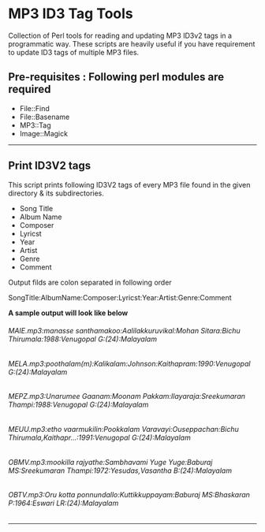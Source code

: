 # MP3 ID3 Tag Tools
Collection of Perl tools for reading and updating MP3 ID3v2 tags in a programmatic way. These scripts are heavily useful
if you have requirement to update ID3 tags of multiple MP3 files.

## Pre-requisites : Following perl modules are required

* File::Find
* File::Basename
* MP3::Tag
* Image::Magick

----
## Print ID3V2 tags
This script prints following ID3V2 tags of every MP3 file found in the given directory & its subdirectories.

* Song Title
* Album Name
* Composer
* Lyricst
* Year
* Artist
* Genre
* Comment

Output filds are colon separated in following order

SongTitle:AlbumName:Composer:Lyricst:Year:Artist:Genre:Comment

__A sample output will look like below__


###### MAIE.mp3:manasse santhamakoo:Aalilakkuruvikal:Mohan Sitara:Bichu Thirumala:1988:Venugopal G:(24):Malayalam
###### MELA.mp3:poothalam(m):Kalikalam:Johnson:Kaithapram:1990:Venugopal G:(24):Malayalam
###### MEPZ.mp3:Unarumee Gaanam:Moonam Pakkam:Ilayaraja:Sreekumaran Thampi:1988:Venugopal G:(24):Malayalam
###### MEUU.mp3:etho vaarmukilin:Pookkalam Varavayi:Ouseppachan:Bichu Thirumala,Kaithapr...:1991:Venugopal G:(24):Malayalam
###### OBMV.mp3:mookilla rajyathe:Sambhavami Yuge Yuge:Baburaj MS:Sreekumaran Thampi:1972:Yesudas,Vasantha B:(24):Malayalam
###### OBTV.mp3:Oru kotta ponnundallo:Kuttikkuppayam:Baburaj MS:Bhaskaran P:1964:Eswari LR:(24):Malayalam


----
